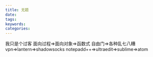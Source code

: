 ```yaml
---
title: 无题
date:
tags:
keywords:
categories:
---
```

我只是个过客
面向过程=>面向对象=>函数式
自由门=>各种乱七八糟vpn=>lantern=>shadowsocks
notepadd++=>ultraedit=>sublime=>atom
